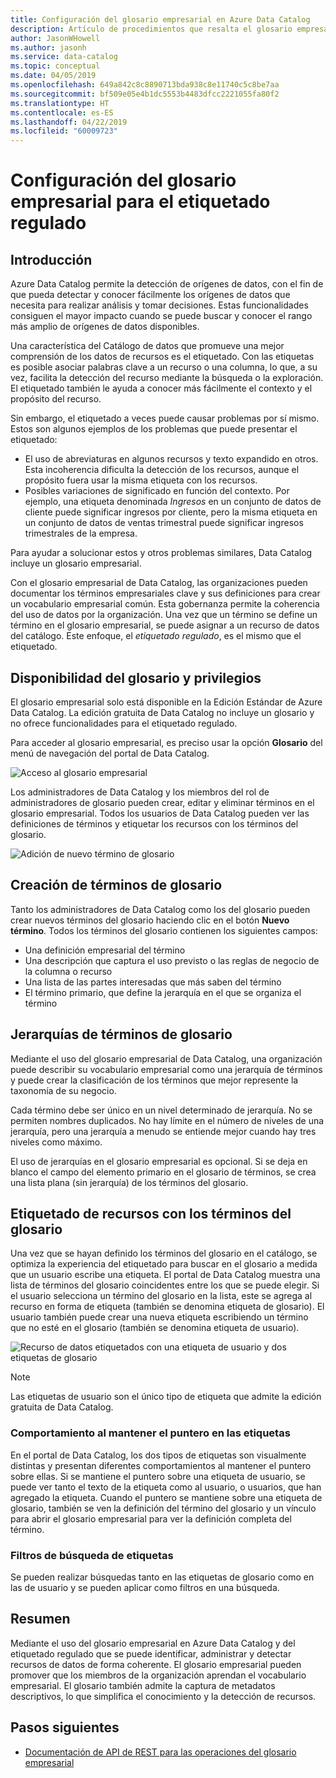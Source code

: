 ```yaml
---
title: Configuración del glosario empresarial en Azure Data Catalog
description: Artículo de procedimientos que resalta el glosario empresarial en Azure Data Catalog para definir y utilizar un vocabulario empresarial común para etiquetar recursos de datos registrados.
author: JasonWHowell
ms.author: jasonh
ms.service: data-catalog
ms.topic: conceptual
ms.date: 04/05/2019
ms.openlocfilehash: 649a842c8c8890713bda938c8e11740c5c8be7aa
ms.sourcegitcommit: bf509e05e4b1dc5553b4483dfcc2221055fa80f2
ms.translationtype: HT
ms.contentlocale: es-ES
ms.lasthandoff: 04/22/2019
ms.locfileid: "60009723"
---
```

# <a name="set-up-the-business-glossary-for-governed-tagging"></a>Configuración del glosario empresarial para el etiquetado regulado

## <a name="introduction"></a>Introducción

Azure Data Catalog permite la detección de orígenes de datos, con el fin de que pueda detectar y conocer fácilmente los orígenes de datos que necesita para realizar análisis y tomar decisiones. Estas funcionalidades consiguen el mayor impacto cuando se puede buscar y conocer el rango más amplio de orígenes de datos disponibles.

Una característica del Catálogo de datos que promueve una mejor comprensión de los datos de recursos es el etiquetado. Con las etiquetas es posible asociar palabras clave a un recurso o una columna, lo que, a su vez, facilita la detección del recurso mediante la búsqueda o la exploración. El etiquetado también le ayuda a conocer más fácilmente el contexto y el propósito del recurso.

Sin embargo, el etiquetado a veces puede causar problemas por sí mismo. Estos son algunos ejemplos de los problemas que puede presentar el etiquetado:

* El uso de abreviaturas en algunos recursos y texto expandido en otros. Esta incoherencia dificulta la detección de los recursos, aunque el propósito fuera usar la misma etiqueta con los recursos.
* Posibles variaciones de significado en función del contexto. Por ejemplo, una etiqueta denominada *Ingresos* en un conjunto de datos de cliente puede significar ingresos por cliente, pero la misma etiqueta en un conjunto de datos de ventas trimestral puede significar ingresos trimestrales de la empresa.  

Para ayudar a solucionar estos y otros problemas similares, Data Catalog incluye un glosario empresarial.

Con el glosario empresarial de Data Catalog, las organizaciones pueden documentar los términos empresariales clave y sus definiciones para crear un vocabulario empresarial común. Esta gobernanza permite la coherencia del uso de datos por la organización. Una vez que un término se define un término en el glosario empresarial, se puede asignar a un recurso de datos del catálogo. Este enfoque, el *etiquetado regulado*, es el mismo que el etiquetado.

## <a name="glossary-availability-and-privileges"></a>Disponibilidad del glosario y privilegios

El glosario empresarial solo está disponible en la Edición Estándar de Azure Data Catalog. La edición gratuita de Data Catalog no incluye un glosario y no ofrece funcionalidades para el etiquetado regulado.

Para acceder al glosario empresarial, es preciso usar la opción **Glosario** del menú de navegación del portal de Data Catalog.  

![Acceso al glosario empresarial](./media/data-catalog-how-to-business-glossary/01-portal-menu.png)

Los administradores de Data Catalog y los miembros del rol de administradores de glosario pueden crear, editar y eliminar términos en el glosario empresarial. Todos los usuarios de Data Catalog pueden ver las definiciones de términos y etiquetar los recursos con los términos del glosario.

![Adición de nuevo término de glosario](./media/data-catalog-how-to-business-glossary/02-new-term.png)

## <a name="creating-glossary-terms"></a>Creación de términos de glosario

Tanto los administradores de Data Catalog como los del glosario pueden crear nuevos términos del glosario haciendo clic en el botón **Nuevo término**. Todos los términos del glosario contienen los siguientes campos:

* Una definición empresarial del término
* Una descripción que captura el uso previsto o las reglas de negocio de la columna o recurso
* Una lista de las partes interesadas que más saben del término
* El término primario, que define la jerarquía en el que se organiza el término

## <a name="glossary-term-hierarchies"></a>Jerarquías de términos de glosario

Mediante el uso del glosario empresarial de Data Catalog, una organización puede describir su vocabulario empresarial como una jerarquía de términos y puede crear la clasificación de los términos que mejor represente la taxonomía de su negocio.

Cada término debe ser único en un nivel determinado de jerarquía. No se permiten nombres duplicados. No hay límite en el número de niveles de una jerarquía, pero una jerarquía a menudo se entiende mejor cuando hay tres niveles como máximo.

El uso de jerarquías en el glosario empresarial es opcional. Si se deja en blanco el campo del elemento primario en el glosario de términos, se crea una lista plana (sin jerarquía) de los términos del glosario.  

## <a name="tagging-assets-with-glossary-terms"></a>Etiquetado de recursos con los términos del glosario

Una vez que se hayan definido los términos del glosario en el catálogo, se optimiza la experiencia del etiquetado para buscar en el glosario a medida que un usuario escribe una etiqueta. El portal de Data Catalog muestra una lista de términos del glosario coincidentes entre los que se puede elegir. Si el usuario selecciona un término del glosario en la lista, este se agrega al recurso en forma de etiqueta (también se denomina etiqueta de glosario). El usuario también puede crear una nueva etiqueta escribiendo un término que no esté en el glosario (también se denomina etiqueta de usuario).

![Recurso de datos etiquetados con una etiqueta de usuario y dos etiquetas de glosario](./media/data-catalog-how-to-business-glossary/03-tagged-asset.png)

> [!NOTE]
> Las etiquetas de usuario son el único tipo de etiqueta que admite la edición gratuita de Data Catalog.

### <a name="hover-behavior-on-tags"></a>Comportamiento al mantener el puntero en las etiquetas

En el portal de Data Catalog, los dos tipos de etiquetas son visualmente distintas y presentan diferentes comportamientos al mantener el puntero sobre ellas. Si se mantiene el puntero sobre una etiqueta de usuario, se puede ver tanto el texto de la etiqueta como al usuario, o usuarios, que han agregado la etiqueta. Cuando el puntero se mantiene sobre una etiqueta de glosario, también se ven la definición del término del glosario y un vínculo para abrir el glosario empresarial para ver la definición completa del término.

### <a name="search-filters-for-tags"></a>Filtros de búsqueda de etiquetas

Se pueden realizar búsquedas tanto en las etiquetas de glosario como en las de usuario y se pueden aplicar como filtros en una búsqueda.

## <a name="summary"></a>Resumen

Mediante el uso del glosario empresarial en Azure Data Catalog y del etiquetado regulado que se puede identificar, administrar y detectar recursos de datos de forma coherente. El glosario empresarial pueden promover que los miembros de la organización aprendan el vocabulario empresarial. El glosario también admite la captura de metadatos descriptivos, lo que simplifica el conocimiento y la detección de recursos.

## <a name="next-steps"></a>Pasos siguientes

* [Documentación de API de REST para las operaciones del glosario empresarial](/rest/api/datacatalog/data-catalog-glossary)
